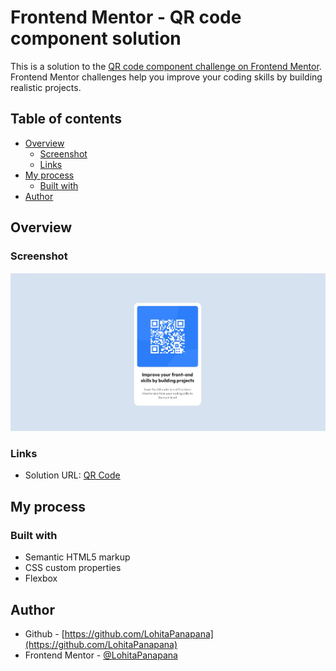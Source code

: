 # Frontend Mentor - QR code component solution

This is a solution to the [QR code component challenge on Frontend Mentor](https://www.frontendmentor.io/challenges/qr-code-component-iux_sIO_H). Frontend Mentor challenges help you improve your coding skills by building realistic projects.

## Table of contents

- [Overview](#overview)
  - [Screenshot](#screenshot)
  - [Links](#links)
- [My process](#my-process)
  - [Built with](#built-with)
- [Author](#author)

## Overview

### Screenshot

![](./screenshot.jpg)

### Links

- Solution URL: [QR Code](https://qr-code-fawn.vercel.app/)

## My process

### Built with

- Semantic HTML5 markup
- CSS custom properties
- Flexbox

## Author

- Github - [https://github.com/LohitaPanapana](https://github.com/LohitaPanapana)
- Frontend Mentor - [@LohitaPanapana](https://www.frontendmentor.io/profile/LohitaPanapana)
